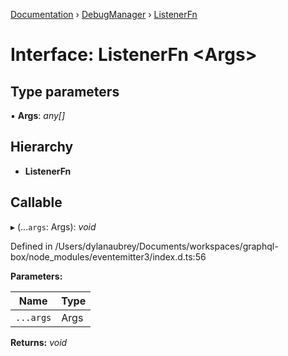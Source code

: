 [Documentation](../README.md) › [DebugManager](../classes/debugmanager.md) › [ListenerFn](debugmanager.listenerfn.md)

# Interface: ListenerFn <**Args**>

## Type parameters

▪ **Args**: *any[]*

## Hierarchy

* **ListenerFn**

## Callable

▸ (...`args`: Args): *void*

Defined in /Users/dylanaubrey/Documents/workspaces/graphql-box/node_modules/eventemitter3/index.d.ts:56

**Parameters:**

Name | Type |
------ | ------ |
`...args` | Args |

**Returns:** *void*
